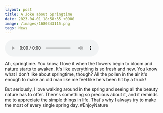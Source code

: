 ```yaml
--- 
layout: post 
title: A Joke about Springtime
date: 2023-04-01 18:58:35 +0900 
image: /images/1680343115.png
tags: News 
--- 
```


<audio controls>
        <source src="/audios/1680343115.mp3" type="audio/mpeg">
        Your browser does not support the audio element.
      </audio>

Ah, springtime. You know, I love it when the flowers begin to bloom and nature starts to awaken. It's like everything is so fresh and new. You know what I don't like about springtime, though? All the pollen in the air  it's enough to make an old man like me feel like he's been hit by a truck! 

But seriously, I love walking around in the spring and seeing all the beauty nature has to offer. There's something so precious about it, and it reminds me to appreciate the simple things in life. That's why I always try to make the most of every single spring day. #EnjoyNature